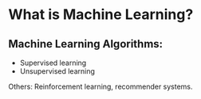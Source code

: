 # What is Machine Learning?

## Machine Learning Algorithms:

* Supervised learning
* Unsupervised learning

Others: Reinforcement learning, recommender systems.



